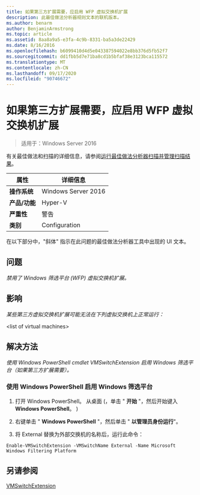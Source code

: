 ```yaml
---
title: 如果第三方扩展需要，应启用 WFP 虚拟交换机扩展
description: 此最佳做法分析器规则文本的联机版本。
ms.author: benarm
author: BenjaminArmstrong
ms.topic: article
ms.assetid: 8aa8a9a5-e3fa-4c9b-8331-ba5a3de22429
ms.date: 8/16/2016
ms.openlocfilehash: b6099410d4d5e043387594022e8bb376d5fb52f7
ms.sourcegitcommit: dd1fbb5d7e71ba8cd1b5bfaf38e3123bca115572
ms.translationtype: MT
ms.contentlocale: zh-CN
ms.lasthandoff: 09/17/2020
ms.locfileid: "90746672"
---
```

# <a name="the-wfp-virtual-switch-extension-should-be-enabled-if-it-is-required-by-third-party-extensions"></a>如果第三方扩展需要，应启用 WFP 虚拟交换机扩展

>适用于：Windows Server 2016

有关最佳做法和扫描的详细信息，请参阅[运行最佳做法分析器扫描并管理扫描结果](https://go.microsoft.com/fwlink/p/?LinkID=223177)。

|属性|详细信息|
|-|-|
|**操作系统**|Windows Server 2016|
|**产品/功能**|Hyper-V|
|**严重性**|警告|
|**类别**|Configuration|

在以下部分中，"斜体" 指示在此问题的最佳做法分析器工具中出现的 UI 文本。

## <a name="issue"></a>**问题**
*禁用了 Windows 筛选平台 (WFP) 虚拟交换机扩展。*

## <a name="impact"></a>**影响**
*某些第三方虚拟交换机扩展可能无法在下列虚拟交换机上正常运行：*

\<list of virtual machines>

## <a name="resolution"></a>**解决方法**
*使用 Windows PowerShell cmdlet VMSwitchExtension 启用 Windows 筛选平台（如果第三方扩展需要）。*

### <a name="enable-the-windows-filtering-platform-using-windows-powershell"></a>使用 Windows PowerShell 启用 Windows 筛选平台

1.  打开 Windows PowerShell。 从桌面 (，单击 " **开始** "，然后开始键入 **Windows PowerShell**。 ) 

2.  右键单击 " **Windows PowerShell** "，然后单击 " **以管理员身份运行**"。

3.  将 External 替换为外部交换机的名称后，运行此命令：

```
Enable-VMSwitchExtension -VMSwitchName External -Name Microsoft Windows Filtering Platform
```

## <a name="see-also"></a>另请参阅
[VMSwitchExtension](/powershell/module/hyper-v/enable-vmswitchextension?view=win10-ps)